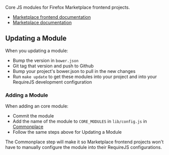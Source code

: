 Core JS modules for Firefox Marketplace frontend projects.

- [Marketplace frontend documentation](https://marketplace-frontend.readthedocs.org)
- [Marketplace documentation](https://marketplace.readthedocs.org)

## Updating a Module

When you updating a module:

- Bump the version in ```bower.json```
- Git tag that version and push to Github
- Bump your project's bower.json to pull in the new changes
- Run ```make update``` to get these modules into your project and into your
  RequireJS development configuration

### Adding a Module

When adding an core module:

- Commit the module
- Add the name of the module to ```CORE_MODULES``` in ```lib/config.js``` in
  [Commonplace](https://github.com/mozilla/commonplace)
- Follow the same steps above for Updating a Module

The Commonplace step will make it so Marketplace frontend projects won't have
to manually configure the module into their RequireJS configurations.
